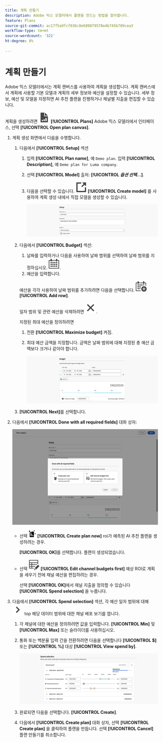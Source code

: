 ```yaml
---
title: 계획 만들기
description: Adobe 믹스 모델러에서 플랜을 만드는 방법을 알아봅니다.
feature: Plans
source-git-commit: ac17f5a9fcf036c8e689879578e4b745b789cea3
workflow-type: tm+mt
source-wordcount: '321'
ht-degree: 0%

---
```



# 계획 만들기

Adobe 믹스 모델러에서는 계획 캔버스를 사용하여 계획을 생성합니다. 계획 캔버스에서 계획에 사용할 기본 모델과 계획의 세부 정보와 예산을 설정할 수 있습니다. 세부 정보, 예산 및 모델을 지정하면 AI 추천 플랜을 진행하거나 채널별 지출을 편집할 수 있습니다.

계획을 생성하려면 ![피판](../assets/icons/FileChart.svg) **[!UICONTROL Plans]** Adobe 믹스 모델러에서 인터페이스, 선택 **[!UICONTROL Open plan canvas]**.

1. 계획 생성 화면에서 다음을 수행합니다.

   1. 다음에서 **[!UICONTROL Setup]** 섹션

      1. 입력 **[!UICONTROL Plan name]**, 예 `Demo plan`. 입력 **[!UICONTROL Description]**, 예 `Demo plan for Luma company`.
      1. 선택 **[!UICONTROL Model]** 출처: **[!UICONTROL _옵션 선택.._.]**.
      1. 다음을 선택할 수 있습니다. ![링크 아웃](../assets/icons/LinkOut.svg) **[!UICONTROL Create model]** 를 사용하여 계획 생성 내에서 직접 모델을 생성할 수 있습니다.

         ![플랜 설정](../assets/plan-setup.png)

   1. 다음에서 **[!UICONTROL Budget]** 섹션:

      1. 날짜를 입력하거나 다음을 사용하여 날짜 범위를 선택하여 날짜 범위를 지정하십시오. ![캘린더](../assets/icons/Calendar.svg).
      1. 예산을 입력합니다.

      예산을 각각 사용하여 날짜 범위를 추가하려면 다음을 선택합니다. ![캘린더 추가](../assets/icons/CalendarAdd.svg) **[!UICONTROL Add row]**.

      일자 범위 및 관련 예산을 삭제하려면 ![닫기](../assets/icons/Close.svg).

      지정된 최대 예산을 정의하려면

      1. 전환 **[!UICONTROL Maximize budget]** 켜짐.
      1. 최대 예산 금액을 지정합니다. 금액은 날짜 범위에 대해 지정된 총 예산 금액보다 크거나 같아야 합니다.

         ![계획 예산](../assets/plan-budget.png)

   1. **[!UICONTROL Next]**&#x200B;를 선택합니다.

1. 다음에서 **[!UICONTROL Done with all required fields]** 대화 상자:

   ![플랜 완료](../assets/plan-done-required-fields.png)

   * 선택 <img src="../assets/icons/NewPlan.svg" width="25" /> **[!UICONTROL Create plan now]** roi가 예측된 AI 추천 플랜을 생성하려는 경우.

     **[!UICONTROL OK]**&#x200B;를 선택합니다. 플랜이 생성되었습니다.


   * 선택 ![테이블 편집](../assets/icons/TableEdit.svg) **[!UICONTROL Edit channel budgets first]** 예상 ROI로 계획을 세우기 전에 채널 예산을 편집하려는 경우.

     선택 **[!UICONTROL OK]**&#x200B;에서 채널 지출을 정의할 수 있습니다 **[!UICONTROL Spend selection]** 을 누릅니다.



1. 다음에서 **[!UICONTROL Spend selection]** 섹션, 각 예산 일자 범위에 대해 ![펼침](../assets/icons/ChevronRight.svg) top 해당 데이터 범위에 대한 채널 배포 보기를 엽니다.

   1. 각 채널에 대한 예산을 정의하려면 값을 입력합니다. **[!UICONTROL Min]** 및 **[!UICONTROL Max]** 또는 슬라이더를 사용하십시오.

   1. 통화 또는 백분율 입력 간을 전환하려면 다음을 선택합니다 **[!UICONTROL $]** 또는 **[!UICONTROL %]** 대상 **[!UICONTROL View spend by]**.

      ![비용 선택](../assets/plan-spend-selection.png)

   1. 완료되면 다음을 선택합니다. **[!UICONTROL Create]**.

   1. 다음에서 **[!UICONTROL Create plan]** 대화 상자, 선택 **[!UICONTROL Create plan]** 을 클릭하여 플랜을 만듭니다. 선택 **[!UICONTROL Cancel]** 플랜 만들기를 취소합니다.



